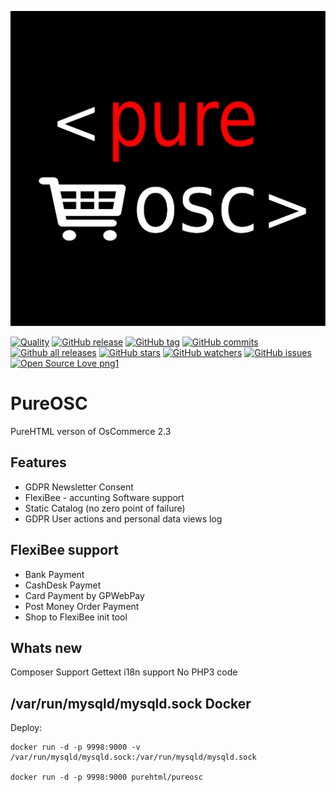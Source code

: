 ![Logo](https://raw.githubusercontent.com/SimonFormanek/pureosc/pure/catalog/images/PURE-OCS.svg "PureHtml's PureOSC")

[![Quality](https://scrutinizer-ci.com/g/SimonFormanek/pureosc/badges/quality-score.png?b=pure)](https://scrutinizer-ci.com/g/SimonFormanek/pureosc/)
[![GitHub release](https://img.shields.io/github/release/SimonFormanek/pureosc.js.svg)](https://GitHub.com/SimonFormanek/pureosc.js/releases/)
[![GitHub tag](https://img.shields.io/github/tag/SimonFormanek/pureosc.js.svg)](https://GitHub.com/SimonFormanek/pureosc.js/tags/)
[![GitHub commits](https://img.shields.io/github/commits-since/SimonFormanek/pureosc.js/v1.0.0.svg)](https://GitHub.com/SimonFormanek/pureosc.js/commit/)
[![Github all releases](https://img.shields.io/github/downloads/SimonFormanek/pureosc.js/total.svg)](https://GitHub.com/SimonFormanek/pureosc.js/releases/)
[![GitHub stars](https://img.shields.io/github/stars/SimonFormanek/pureosc.js.svg?style=social&label=Star&maxAge=2592000)](https://GitHub.com/SimonFormanek/pureosc.js/stargazers/)
[![GitHub watchers](https://img.shields.io/github/watchers/SimonFormanek/pureosc.js.svg?style=social&label=Watch&maxAge=2592000)](https://GitHub.com/SimonFormanek/pureosc.js/watchers/)
[![GitHub issues](https://img.shields.io/github/issues/SimonFormanek/pureosc.js.svg)](https://GitHub.com/SimonFormanek/pureosc.js/issues/)
[![Open Source Love png1](https://badges.frapsoft.com/os/v1/open-source.png?v=103)](https://github.com/ellerbrock/open-source-badges/)

PureOSC
=======

PureHTML verson of OsCommerce 2.3

Features
--------

 * GDPR Newsletter Consent 
 * FlexiBee - accunting Software support
 * Static Catalog (no zero point of failure)
 * GDPR User actions and personal data views log

FlexiBee support
----------------

 * Bank Payment
 * CashDesk Paymet
 * Card Payment by GPWebPay
 * Post Money Order Payment
 * Shop to FlexiBee init tool

Whats new
---------

Composer Support
Gettext i18n support
No PHP3 code

/var/run/mysqld/mysqld.sock
Docker
------

Deploy:

    docker run -d -p 9998:9000 -v /var/run/mysqld/mysqld.sock:/var/run/mysqld/mysqld.sock 
    
    docker run -d -p 9998:9000 purehtml/pureosc
